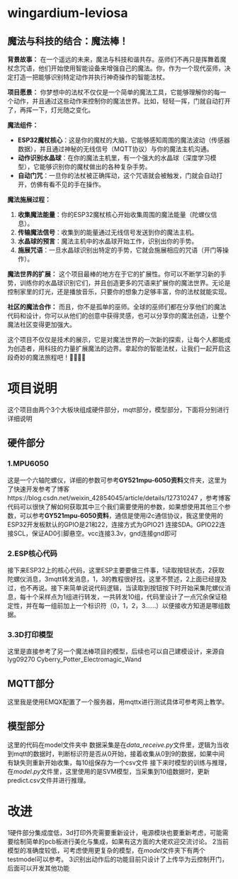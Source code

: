 # wingardium-leviosa

## 魔法与科技的结合：魔法棒！

**背景故事：** 在一个遥远的未来，魔法与科技和谐共存。巫师们不再只是挥舞着魔杖念咒语，他们开始使用智能设备来增强自己的魔法。你，作为一个现代巫师，决定打造一把能够识别特定动作并执行神奇操作的智能法杖。

**项目愿景：** 你梦想中的法杖不仅仅是一个简单的魔法工具，它能够理解你的每一个动作，并且通过这些动作来控制你的魔法世界。比如，轻轻一挥，门就自动打开了，再挥一下，灯光随之变化。

**魔法组件：**

- **ESP32魔杖核心**：这是你的魔杖的大脑，它能够感知周围的魔法波动（传感器数据），并且通过神秘的无线信号（MQTT协议）与你的魔法主机沟通。
- **动作识别水晶球**：在你的魔法主机里，有一个强大的水晶球（深度学习模型），它能够识别你的魔杖做出的各种复杂手势。
- **自动门咒**：一旦你的法杖被正确挥动，这个咒语就会被触发，门就会自动打开，仿佛有看不见的手在操作。

**魔法施展过程：**

1. **收集魔法能量**：你的ESP32魔杖核心开始收集周围的魔法能量（陀螺仪信息）。
2. **传输魔法信号**：收集到的能量通过无线信号发送到你的魔法主机。
3. **水晶球的预言**：魔法主机中的水晶球开始工作，识别出你的手势。
4. **施展咒语**：一旦水晶球识别出特定的手势，它就会施展相应的咒语（开门等操作）。

**魔法世界的扩展：** 这个项目最棒的地方在于它的扩展性。你可以不断学习新的手势，训练你的水晶球识别它们，并且创造更多的咒语来扩展你的魔法世界。无论是控制家里的灯光，还是播放音乐，只要你的想象力足够丰富，你的法杖就能实现。

**社区的魔法合作：** 而且，你不是孤单的巫师。全球的巫师们都在分享他们的魔法代码和设计，你可以从他们的创意中获得灵感，也可以分享你的魔法创造，让整个魔法社区变得更加强大。

这个项目不仅仅是技术的展示，它是对魔法世界的一次新的探索，让每个人都能成为创造者，用科技的力量扩展魔法的边界。拿起你的智能法杖，让我们一起开启这段奇妙的魔法旅程吧！🧙‍♂️🚀✨


# 项目说明
这个项目由两个3个大板块组成硬件部分，mqtt部分，模型部分，下面将分别进行详细说明

## 硬件部分
### 1.MPU6050
这是一个六轴陀螺仪，详细的参数可参考**GY521mpu-6050资料**文件夹，这里为了快速开发参考了博客https://blog.csdn.net/weixin_42854045/article/details/127310247 ，参考博客代码可以很快了解如何获取其中三个我们需要使用的参数，如果想使用其他三个参数，可以参考**GY521mpu-6050资料**，通信是使用i2c通信协议，我这里使用的ESP32开发板默认的GPIO是21和22，连接方式为GPIO21 连接SDA。GPIO22连接SCL，保证AD0引脚悬空。vcc连接3.3v，gnd连接gnd即可
### 2.ESP核心代码
接下来ESP32上的核心代码，这里ESP主要要做三件事，1读取按钮状态，2获取陀螺仪消息，3mqtt转发消息，1，3的教程很好找，这里不赘述，2上面已经提及过，也不再说。接下来简单说说代码逻辑，当读取到按钮按下时开始采集陀螺仪消息，每十个采样点为1组进行转发，一共转发10组，代码里设计了一点冗余保证稳定性，并在每一组前加上一个标识符（0，1，2，3……）以便接收方知道是哪组数据。
### 3.3D打印模型
这里是直接参考了另一个魔法棒项目的模型，后续也可以自己建模设计，来源自lyg09270 Cyberry_Potter_Electromagic_Wand

## MQTT部分
这里我是使用EMQX配置了一个服务器，用mqttx进行测试具体可参考网上教学。

## 模型部分
这里的代码在model文件夹中
数据采集是在*data_receive.py*文件里，逻辑为当收到mqtt的数据时，判断标识符是否从0开始，接着收集从0到9的数据，如果中间有缺失则重新开始收集，每10组保存为一个csv文件
接下来时模型的训练与推理，在*model.py*文件里，这里使用的是SVM模型，当采集到10组数据时，更新predict.csv文件并进行推理。


# 改进
1硬件部分集成度低，3d打印外壳需要重新设计，电源模块也要重新考虑，可能需要绘制简单的pcb板进行美化与集成，如果有这方面的大佬欢迎交流讨论。
2当前模型的准确度较低，可考虑使用更复杂的模型，在*model*文件夹下有两个testmodel可以参考。
3识别出动作后的功能目前只设计了上传华为云控制开门，后面可以开发其他功能
